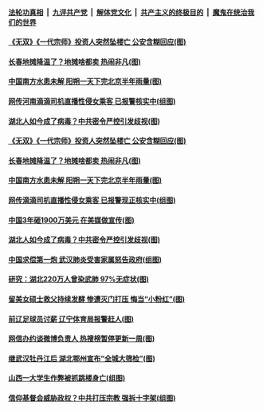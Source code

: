 

####  [法轮功真相](../../../../basic/blob/master/README.md?t=06120631) &nbsp;|&nbsp; [九评共产党](../../../../9ping.md/blob/master/README.md?t=06120631) &nbsp;|&nbsp; [解体党文化](../../../../jtdwh.md/blob/master/README.md?t=06120631)  &nbsp;|&nbsp; [共产主义的终极目的](../../../../gczydzjmd.md/blob/master/README.md?t=06120631) &nbsp;|&nbsp; [魔鬼在统治我们的世界](../../../../mgztzwmdsj.md/blob/master/README.md?t=06120631) 

#### [《无双》《一代宗师》投资人突然坠楼亡 公安含糊回应(图)](../pages/p1/936242.md?t=06120631) 

#### [长春地摊降温了？地摊啥都卖 热闹非凡(图)](../pages/p1/936239.md?t=06120631) 

#### [中国南方水患未解 阳朔一天下完北京半年雨量(图)](../pages/p1/936223.md?t=06120631) 


#### [网传河南滴滴司机直播性侵女乘客 已报警核实中(组图)](../pages/p1/936210.md?t=06120631) 

#### [湖北人如今成了病毒？中共密令严控引发歧视(图)](../pages/p1/936175.md?t=06120631) 

#### [《无双》《一代宗师》投资人突然坠楼亡 公安含糊回应(图)](../pages/p1/936242.md?t=06120631) 

#### [长春地摊降温了？地摊啥都卖 热闹非凡(图)](../pages/p1/936239.md?t=06120631) 


#### [中国南方水患未解 阳朔一天下完北京半年雨量(图)](../pages/p1/936223.md?t=06120631) 



#### [网传滴滴司机直播性侵女乘客 已报警现正核实中(组图)](../pages/p1/936210.md?t=06120631) 


#### [中国3年砸1900万美元 在美媒做宣传(图)](../pages/p1/936159.md?t=06120631) 

#### [湖北人如今成了病毒？中共密令严控引发歧视(图)](../pages/p1/936175.md?t=06120631) 

#### [中国求偿第一炮 武汉肺炎受害家属怒告政府(组图)](../pages/p1/936155.md?t=06120631) 


#### [研究：湖北220万人曾染武肺 97%无症状(图)](../pages/p1/936120.md?t=06120631) 


#### [留美女硕士救父持续发酵 惨遭灭门打压 悔当“小粉红”(图)](../pages/p1/936118.md?t=06120631) 

#### [前辽足球员讨薪 辽宁体育局报警赶人(图)](../pages/p1/936111.md?t=06120631) 

#### [网信办约谈微博负责人 热搜榜暂停更新一周(图)](../pages/p1/936099.md?t=06120631) 

#### [继武汉牡丹江后 湖北鄂州宣布“全城大筛检”(图)](../pages/p1/936106.md?t=06120631) 

#### [山西一大学生作弊被抓跳楼身亡(组图)](../pages/p1/936080.md?t=06120631) 

#### [信仰基督会威胁政权？中共打压宗教 强拆十字架(组图)](../pages/p1/936074.md?t=06120631) 

